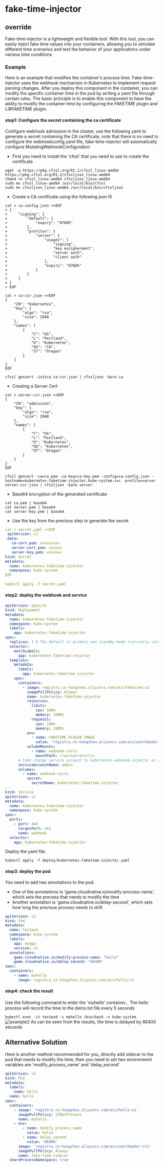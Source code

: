 # fake-time-injector
## override
Fake-time-injector is a lightweight and flexible tool. With this tool, you can easily inject fake time values into your containers, allowing you to simulate different time scenarios and test the behavior of your applications under various time conditions

### Example
Here is an example that modifies the container's process time. Fake-time-injector uses the webhook mechanism in Kubernetes to implement request parsing changes. After you deploy this component in the container, you can modify the specific container time in the pod by writing a yaml file through certain rules. The basic principle is to enable this component to have the ability to modify the container time by configuring the FAKETIME plugin and LIBFAKETIME plugin.
#### step1: Configure the secret containing the ca certificate
Configure webhook admission in the cluster, use the following yaml to generate a secret containing the CA certificate, note that there is no need to configure the webhookconfig.yaml file, fake-time-injector will automatically configure MutatingWebhookConfiguration

* First you need to install the 'cfssl' that you need to use to create the certificate
```shell
wget -q https://pkg.cfssl.org/R1.2/cfssl_linux-amd64 https://pkg.cfssl.org/R1.2/cfssljson_linux-amd64
chmod +x cfssl_linux-amd64 cfssljson_linux-amd64 
sudo mv cfssl_linux-amd64 /usr/local/bin/cfssl
sudo mv cfssljson_linux-amd64 /usr/local/bin/cfssljson
```

* Create a CA certificate using the following json fil

```shell
cat > ca-config.json <<EOF
> {
>     "signing": {
>         "default": {
>             "expiry": "8760h"
>         },
>         "profiles": {
>             "server": {
>                 "usages": [
>                     "signing",
>                     "key encipherment",
>                     "server auth",
>                     "client auth"
>                 ],
>                 "expiry": "8760h"
>             }
>         }
>     }
> }
> EOF

cat > ca-csr.json <<EOF 
{
    "CN": "Kubernetes",
    "key": {
        "algo": "rsa",
        "size": 2048
    },
    "names": [
        {
            "C": "US",
            "L": "Portland",
            "O": "Kubernetes",
            "OU": "CA",
            "ST": "Oregon"
        }
    ]
} 
EOF

cfssl gencert -initca ca-csr.json | cfssljson -bare ca 
```

* Creating a Server Cert

```shell
cat > server-csr.json <<EOF 
{
    "CN": "admission",
    "key": {
        "algo": "rsa",
        "size": 2048
    },
    "names": [
        {
            "C": "US",
            "L": "Portland",
            "O": "Kubernetes",
            "OU": "Kubernetes",
            "ST": "Oregon"
        }
    ]
} 
EOF

cfssl gencert -ca=ca.pem -ca-key=ca-key.pem -config=ca-config.json -hostname=kubernetes-faketime-injector.kube-system.svc -profile=server server-csr.json | cfssljson -bare server
```

* Base64 encryption of the generated certificate

```shell
cat ca.pem | base64
cat server.pem | base64
cat server-key.pem | base64
```

* Use the key from the previous step to generate the secret

```yaml
cat > secret.yaml <<EOF
 apiVersion: v1 
 data:   
   ca-cert.pem: xxxxxxxxx   
   server-cert.pem: xxxxxx   
   server-key.pem: xxxxxxx 
kind: Secret 
metadata:   
  name: kubernetes-faketime-injector   
  namespace: kube-system 
EOF
 
kubectl apply -f secret.yaml
```

#### step2: deploy the webhook and service
```yaml
apiVersion: apps/v1
kind: Deployment
metadata:
  name: kubernetes-faketime-injector
  namespace: kube-system
  labels:
    app: kubernetes-faketime-injector
spec:
  replicas: 1 # The default is primary and standby mode (currently cold standby)
  selector:
    matchLabels:
      app: kubernetes-faketime-injector
  template:
    metadata:
      labels:
        app: kubernetes-faketime-injector
    spec:
      containers:
        - image: registry.cn-hangzhou.aliyuncs.com/acs/faketime:v2
          imagePullPolicy: Always
          name: kubernetes-faketime-injector
          resources:
            limits:
              cpu: 100m
              memory: 100Mi
            requests:
              cpu: 100m
              memory: 100Mi
          env:
            - name: FAKETIME_PLUGIN_IMAGE
              value: "registry.cn-hangzhou.aliyuncs.com/acs/watchmaker:v11"
          volumeMounts:
            - name: webhook-certs
              mountPath: /run/secrets/tls
      # todo change service account to kubernetes-webhook-injector as default
      serviceAccountName: admin
      volumes:
        - name: webhook-certs
          secret:
            secretName: kubernetes-faketime-injector
---
kind: Service
apiVersion: v1
metadata:
  name: kubernetes-faketime-injector
  namespace: kube-system
spec:
  ports:
    - port: 443
      targetPort: 443
      name: webhook
  selector:
    app: kubernetes-faketime-injector
```
Deploy the yaml file.
```
kubectl apply -f deploy/kubernetes-faketime-injector.yaml 
```
#### step3: deploy the pod
You need to add two annotations to the pod.
* One of the annotations is 'game.cloudnative.io/modify-process-name', which sets the process that needs to modify the time
* Another annotation is 'game.cloudnative.io/delay-second', which sets how long the previous process needs to drift

```yaml
apiVersion: v1
kind: Pod
metadata:
  name: testpod
  namespace: kube-system
  labels:
    app: myapp
    version: v1
  annotations:
    game.cloudnative.io/modify-process-name: "hello"
    game.cloudnative.io/delay-second: "86400"
spec:
  containers:
    - name: myhello
      image: registry.cn-hangzhou.aliyuncs.com/acs/hello:v1
```

#### step4: check the result  
Use the following command to enter the 'myhello' container，The hello process will record the time to the demo.txt file every 5 seconds

`
kubectl exec -it testpod -c myhello /bin/bash -n kube-system
`
![example2](example/example1.png)
As can be seen from the results, the time is delayed by 86400 seconds

## Alternative Solution

Here is another method recommended for you, directly add sidecar to the pod that needs to modify the time, then you need to set two environment variables are 'modify_process_name' and 'delay_second'

```yaml
apiVersion: v1
kind: Pod
metadata:
  labels:
    name: hello
  name: hello
spec:
  containers:
    - image: 'registry.cn-hangzhou.aliyuncs.com/acs/hello:v1'
      imagePullPolicy: IfNotPresent
      name: myhello
    - env:
        - name: modify_process_name
          value: hello
        - name: delay_second
          value: '86400'
      image: 'registry.cn-hangzhou.aliyuncs.com/acs/watchmaker:v11'
      imagePullPolicy: Always
      name: fake-time-sidecar
  shareProcessNamespace: true
```